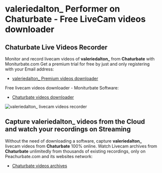 # valeriedalton_ Performer on Chaturbate - Free LiveCam videos downloader

## Chaturbate Live Videos Recorder

Monitor and record livecam videos of **valeriedalton_** from **Chaturbate** with Moniturbate.com
Get a premium trial for free by just and only registering with your Email address:
* [valeriedalton_ Premium videos downloader](https://moniturbate.com/request-demo-licence-key.html)

Free livecam videos downloader - Moniturbate Software:
* [Chaturbate videos downloader](https://moniturbate.com/moniturbate-download-software.html)

![valeriedalton_ livecam videos recorder](https://peachurnet.com/templates/moniturbate-software.png)


## Capture valeriedalton_ videos from the Cloud and watch your recordings on Streaming

Without the need of downloading a software, capture **valeriedalton_** livecam videos from **Chaturbate** 100% online.
Watch Livecam archives from **Chaturbate** unlimitedly from thousands of existing recordings, only on Peachurbate.com and its websites network:
* [Chaturbate videos archives](https://peachurnet.com/)